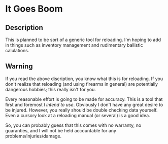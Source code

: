 # It Goes Boom
## Description
This is planned to be sort of a generic tool for reloading.  I'm hoping to add in things such as inventory management and rudimentary ballistic calulations.

## Warning
If you read the above discription, you know what this is for reloading.  If you don't realize that reloading (and using firearms in general) are potentially dangerous 
hobbies; this really isn't for you.

Every reasonable effort is going to be made for accuracy.  This is a tool that first and foremost _I intend to use_.  Obviously I don't have any great desire to be 
injured.  However, you really should be double checking data yourself.  Even a cursory look at a reloading manual (or several) is a good idea.

So, you can probably guess that this comes with no warranty, no guaranties, and I will not be held accountable for any problems/injuries/damage.  